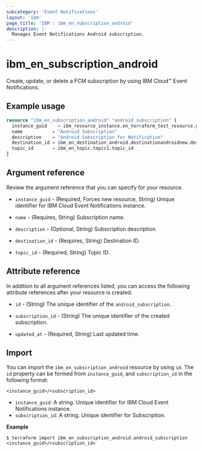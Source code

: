 ```yaml
---
subcategory: 'Event Notifications'
layout: 'ibm'
page_title: 'IBM : ibm_en_subscription_android'
description: |-
  Manages Event Notifications Android subscription.
---
```


# ibm_en_subscription_android

Create, update, or delete a FCM subscription by using IBM Cloud™ Event Notifications.

## Example usage

```terraform
resource "ibm_en_subscription_android" "android_subscription" {
  instance_guid    = ibm_resource_instance.en_terraform_test_resource.guid
  name           = "Android Subscription"
  description    = "Android Subscription for Notification"
  destination_id = ibm_en_destination_android.destinationandroidnew.destination_id
  topic_id       = ibm_en_topic.topic1.topic_id
}
```

## Argument reference

Review the argument reference that you can specify for your resource.

- `instance_guid` - (Required, Forces new resource, String) Unique identifier for IBM Cloud Event Notifications instance.

- `name` - (Requires, String) Subscription name.

- `description` - (Optional, String) Subscription description.

- `destination_id` - (Requires, String) Destination ID.

- `topic_id` - (Required, String) Topic ID.


## Attribute reference

In addition to all argument references listed, you can access the following attribute references after your resource is created.

- `id` - (String) The unique identifier of the `android_subscription`.

- `subscription_id` - (String) The unique identifier of the created subscription.

- `updated_at` - (Required, String) Last updated time.

## Import

You can import the `ibm_en_subscription_android` resource by using `id`.
The `id` property can be formed from `instance_guid`, and `subscription_id` in the following format:

```
<instance_guid>/<subscription_id>
```

- `instance_guid`: A string. Unique identifier for IBM Cloud Event Notifications instance.
- `subscription_id`: A string. Unique identifier for Subscription.

**Example**

```
$ terraform import ibm_en_subscription_android.android_subscription <instance_guid>/<subscription_id>
```
